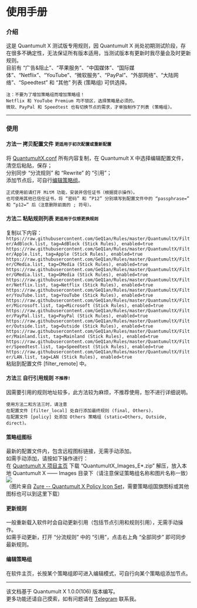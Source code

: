 # 使用手册

### 介绍

这是 Quantumult X 测试版专用规则，因 Quantumult X 尚处初期测试阶段，存在很多不确定性，无法保证所有版本适用，当测试版本有更新时我尽量会及时更新规则。<br>
目前有 “广告&阻止”、“苹果服务”、“中国媒体”、“国际媒体”、“Netflix”、“YouTube”、“微软服务”、“PayPal”、“外部网络”、“大陆网络”、“Speedtest” 和 “其他” 列表 (策略组) 可供选择。
````
注：不要为了增加策略组而增加策略组！
Netflix 和 YouTube Premium 均不锁区，选择策略是必须的。
微软、PayPal 和 Speedtest 也有切换节点的需求，才单独制作了列表 (策略组)。
````

---

### 使用
#### 方法一  拷贝配置文件 `更适用于初次配置或重新配置`
将 [QuantumultX.conf](https://raw.githubusercontent.com/GeQ1an/Rules/master/QuantumultX/QuantumultX.conf) 所有内容复制，在 Quantumult X 中选择编辑配置文件，清空后粘贴，保存；<br>
分别同步 “分流规则” 和 “Rewrite” 的 “引用”；<br>
添加节点后，可自行[编辑策略组](#编辑策略组)。
````
正式使用前请打开 MitM 功能，安装并信任证书（根据提示操作）。
也可使用其他已信任证书，将 “密码” 和 “P12” 分别填写到配置文件中的 “passphrase=” 和 “p12=” 后（注意删除前面的 ; 符号）。
````

#### 方法二  粘贴规则列表 `更适用于仅想更换规则`
复制以下内容：<br>
`https://raw.githubusercontent.com/GeQ1an/Rules/master/QuantumultX/Filter/AdBlock.list, tag=AdBlock (Stick Rules), enabled=true`<br>
`https://raw.githubusercontent.com/GeQ1an/Rules/master/QuantumultX/Filter/Apple.list, tag=Apple (Stick Rules), enabled=true`<br>
`https://raw.githubusercontent.com/GeQ1an/Rules/master/QuantumultX/Filter/CMedia.list, tag=CMedia (Stick Rules), enabled=true`<br>
`https://raw.githubusercontent.com/GeQ1an/Rules/master/QuantumultX/Filter/GMedia.list, tag=GMedia (Stick Rules), enabled=true`<br>
`https://raw.githubusercontent.com/GeQ1an/Rules/master/QuantumultX/Filter/Netflix.list, tag=Netflix (Stick Rules), enabled=true`<br>
`https://raw.githubusercontent.com/GeQ1an/Rules/master/QuantumultX/Filter/YouTube.list, tag=YouTube (Stick Rules), enabled=true`<br>
`https://raw.githubusercontent.com/GeQ1an/Rules/master/QuantumultX/Filter/Microsoft.list, tag=Microsoft (Stick Rules), enabled=true`<br>
`https://raw.githubusercontent.com/GeQ1an/Rules/master/QuantumultX/Filter/PayPal.list, tag=PayPal (Stick Rules), enabled=true`<br>
`https://raw.githubusercontent.com/GeQ1an/Rules/master/QuantumultX/Filter/Outside.list, tag=Outside (Stick Rules), enabled=true`<br>
`https://raw.githubusercontent.com/GeQ1an/Rules/master/QuantumultX/Filter/Mainland.list, tag=Mainland (Stick Rules), enabled=true`<br>
`https://raw.githubusercontent.com/GeQ1an/Rules/master/QuantumultX/Filter/Speedtest.list, tag=Speedtest (Stick Rules), enabled=true`<br>
`https://raw.githubusercontent.com/GeQ1an/Rules/master/QuantumultX/Filter/LAN.list, tag=LAN (Stick Rules), enabled=true`<br>
粘贴到配置文件 [filter_remote] 中。

#### 方法三  自行引用规则 `不推荐!`
因需要引用的规则地址较多，此方法较为麻烦，不推荐使用，恕不进行详细说明。

````
使用方法二和方法三时，请注意
在配置文件 [filter_local] 处自行添加最终规则 (final, Others)，
在配置文件 [policy] 处添加 Others 策略组 (static=Others, Outside, direct)。
````

#### 策略组图标
最新的配置文件内，包含远程图标链接，无需手动添加。<br>
如需手动添加，请按如下操作进行：<br>
在 [Quantumult X 项目主页](https://github.com/GeQ1an/Rules/tree/master/QuantumultX) 下载 “QuantumultX_Images_E*.zip” 解压，放入本地 Quantumult X —— Images 目录下（请注意保证策略组名称和图片名称一致）<br>
![](https://raw.githubusercontent.com/zealson/Zure/master/Other/Local_Icon.png)<br>
（图片来自 [Zure -- Quantumult X Policy Icon Set](https://github.com/zealson/Zure)，需要策略组国旗图标或其他图标也可以到这里下载）

#### 更新规则
一般重新载入软件时会自动更新引用（包括节点引用和规则引用），无需手动操作。<br>
如需手动更新，打开 “分流规则” 中的 “引用”，点击右上角 “全部同步” 即可同步最新规则。

#### 编辑策略组
在软件主页，长按某个策略组即可进入编辑模式，可自行向某个策略组添加节点。

---
该文档基于 Quantumult X 1.0.0(106) 版本编写。<br>
更多功能还请自己摸索，如有问题请在 [Telegram](https://t.me/GeQ1an) 联系我。
